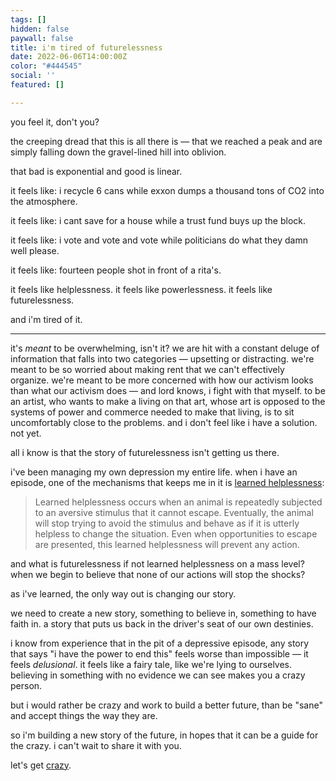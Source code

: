 ```yaml
---
tags: []
hidden: false
paywall: false
title: i'm tired of futurelessness
date: 2022-06-06T14:00:00Z
color: "#444545"
social: ''
featured: []

---
```

you feel it, don't you?  
  
the creeping dread that this is all there is — that we reached a peak and are simply falling down the gravel-lined hill into oblivion.  
  
that bad is exponential and good is linear.  
  
it feels like: i recycle 6 cans while exxon dumps a thousand tons of CO2 into the atmosphere.  
  
it feels like: i cant save for a house while a trust fund buys up the block.  
  
it feels like: i vote and vote and vote while politicians do what they damn well please.  
  
it feels like: fourteen people shot in front of a rita's.  
  
it feels like helplessness. it feels like powerlessness. it feels like futurelessness.  
  
and i'm tired of it.

>

***

  
it's _meant_ to be overwhelming, isn't it? we are hit with a constant deluge of information that falls into two categories — upsetting or distracting. we're meant to be so worried about making rent that we can't effectively organize. we're meant to be more concerned with how our activism looks than what our activism does — and lord knows, i fight with that myself. to be an artist, who wants to make a living on that art, whose art is opposed to the systems of power and commerce needed to make that living, is to sit uncomfortably close to the problems. and i don't feel like i have a solution. not yet.  
  
all i know is that the story of futurelessness isn't getting us there.  
  
i've been managing my own depression my entire life. when i have an episode, one of the mechanisms that keeps me in it is [learned helplessness](https://en.wikipedia.org/wiki/Learned_helplessness):  
  
> Learned helplessness occurs when an animal is repeatedly subjected to an aversive stimulus that it cannot escape. Eventually, the animal will stop trying to avoid the stimulus and behave as if it is utterly helpless to change the situation. Even when opportunities to escape are presented, this learned helplessness will prevent any action.  
  
and what is futurelessness if not learned helplessness on a mass level? when we begin to believe that none of our actions will stop the shocks?  
  
as i've learned, the only way out is changing our story.  
  
we need to create a new story, something to believe in, something to have faith in. a story that puts us back in the driver's seat of our own destinies.  
  
i know from experience that in the pit of a depressive episode, any story that says "i have the power to end this" feels worse than impossible — it feels _delusional_. it feels like a fairy tale, like we're lying to ourselves. believing in something with no evidence we can see makes you a crazy person.  
  
but i would rather be crazy and work to build a better future, than be "sane" and accept things the way they are.  
  
so i'm building a new story of the future, in hopes that it can be a guide for the crazy. i can't wait to share it with you.  
  
let's get [crazy](https://www.youtube.com/watch?v=4Fc67yQsPqQ).